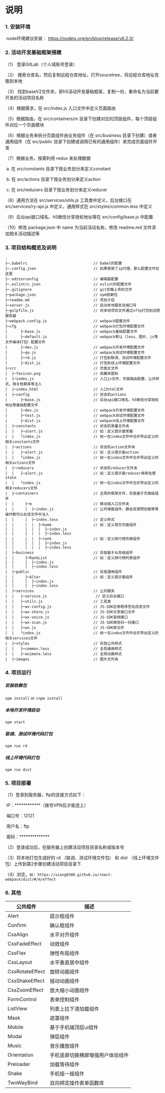 # 说明

### 1. 安装环境

​	node环境建议安装： https://nodejs.org/en/blog/release/v6.2.0/

### 2. 活动开发基础框架搭建

   （1） 登录GitLab（个人域账号登录）

   （2） 搜索仓库名，然后复制远程仓库地址，打开soucetree，将远程仓库地址克隆到本地

   （3） 找到baseV2文件夹，即h5活动开发基础框架，复制一份，重命名为当前要开发的活动项目名称

   （4）根据需求，在 src/index.js 入口文件中定义页面路由

   （5）根据路由，在 src/containers/m 目录下创建对应的顶层组件，每个顶层组件对应一个页面模块

   （6）根据业务来拆分页面组件由业务组件（在 src/business 目录下创建）或者通用组件（在 src/public 目录下创建或调用已有的通用组件）来完成页面组件开发

   （7）根据业务，按需利用 redux 来处理数据

​	      a. 在  src/constants 目录下按业务划分来定义constant

​	      b. 在  src/actions 目录下按业务划分来定义action

​	      c.  在  src/reducers 目录下按业务划分来定义reducer

   （8）通用方法在  src/services/utils.js 工具类中定义，后台接口在 src/services/ry-api.js 中定义，通用样式在 src/styles/common.less 中定义

   （9）后台api接口域名、h5微信分享授权地址等在  src/config/base.js 中配置

   （10）修改 package.json 中 name 为当前活动名称，修改 readme.md 文件添加相关活动描述等

### 3. 项目结构概览及说明

```tree
.
├─.babelrc                              // babel的配置
├─.config.json                          // 如果使用了ip代理，那么配置文件在这里
├─.editorconfig                         // 编辑器配置
├─.eslintrc.json                        // eslint的配置文件
├─.gitignore                            // git忽略上传的文件
├─package.json                        	// npm依赖包
├─readme.md                          	// 项目介绍
├─server.js				    			// 启动本地服务及端口号
├─gulpfile.js				    		// 将本地项目文件通过sftp打包到远程服务器
├─webpack.config.js		    			// webpack配置文件
├─cfg                         		    // webpack打包环境配置文件
|      ├─base.js						// webpack基础配置文件
|      ├─default.js						// webpack默认（less、图片、js等文件编译打包）配置文件
|      ├─dev.js							// webpack开发环境配置文件
|      ├─qa.js							// webpack测试环境配置文件
|      ├─rd.js							// 打包到联调、测试环境配置文件
|      ├─dist.js						// 打包到线上环境配置文件
├─src                                 	// 页面主文件
|  ├─favicon.png						// 收藏夹图标
|  ├─index.js							// 入口js文件，页面路由配置，公共样式，相关依赖库等注入
|  ├─index.html             		  	// 入口html文件
|  ├─config                            	// 状态机actions
|      ├─base.js                        // 后台api接口域名、h5微信分享授权地址等基础配置文件
|      ├─dev.js                         // webpack开发环境配置文件
|      ├─test.js                        // webpack测试环境配置文件
|      ├─dist.js                        // webpack线上环境配置文件
|  ├─constants                          // 状态机常量文件夹
|  |   ├─alert.js                      	// 如：定义提示窗常量
|  |   └index.js                      	// 统一在index文件中合并导出定义的相关constants文件
|  ├─actions                            // 状态机action文件夹
|  |   ├─alert.js                       // 如：定义提示窗action
|  |   └index.js                        // 统一在index文件中合并导出定义的相关actions文件
|  ├─reducers                           // 状态机reducer文件夹
|  |   ├─alert.js                       // 如：定义提示窗reducer用来处理state
|  |   └index.js                        // 统一在index文件中合并导出定义的相关reducers文件
|  ├─containers                         // 全局的框架文件，存放基于页面级组件
|  |     ├─m							// 移动端入口文件夹
|  |     |  ├─index.js					// 公共弹窗组件、静态资源预加载等等操作都可以在该文件中注入
|  |     |  ├─index.less				// 定义样式
|  |     |  |  ├─home                   // 如：定义首页页面组件
|  |     |  |  |  ├─index.js            
|  |     |  |  |  ├─index.less          
|  |     |  |  ├─rank                   // 如：定义排行榜页面组件
|  |     |  |  |  ├─index.js            
|  |     |  |  |  ├─index.less          
|  ├─business                           // 存放基于业务级组件
|  |     ├─RankList						// 如：定义排行榜列表组件
|  |     |  ├─index.js					
|  |     |  ├─index.less
|  ├─public                           	// 存放通用组件
|  |     ├─Alter						// 如：定义提示窗组件
|  |     |  ├─index.js					
|  |     |  ├─index.less
|  ├─services                           // 公共服务
|  |   ├─service.js                      // 定义后台接口
|  |   ├─utils.js                      	// 工具类
|  |   ├─wx-config.js                   // JS-SDK应用程序签名信息文件
|  |   ├─wx-share.js                    // JS-SDK分享接口文件
|  |   ├─wx-voice.js                    // JS-SDK音频接口
|  |   ├─wx-scan.js                     // JS-SDK微信扫一扫接口
|  |   ├─wx.js                     		// JS-SDK库文件
|  |   └index.js                        // 统一在index文件中合并导出定义的相关services文件
|  ├─styles                            	// 存放公共样式
|  |   ├─common.less                    // 全局通用样式
|  |   ├─animate.less                   // 全局动画样式
|  ├─images                          	// 图片文件夹
```
### 4. 项目运行

##### 安装依赖包

`npm install` or `cnpm install`

##### 本地开发环境启动

`npm start`

##### 联调、测试环境代码打包

`npm run rd`

##### 线上环境代码打包

`npm run dist`

### 5. 项目部署

（1）登录到服务器，ftp的连接方式如下：

​	IP：************（拨号VPN后才能连上）

​	端口号：12121

​	用户名：ftp

​	密码：**************

（2）登录成功后，在服务器上创建活动项目目录名称或版本号

（3）将本地打包生成好的 rd （联调、测试环境文件包） 和 dist （线上环境文件包）上传到第2步骤创建活动项目目录下

（4）浏览，`如: https://xiang0308.github.io/react-webpack/dist/#/m/effect`

### 6. 其他

| 公共组件            | 描述               |
| --------------- | ---------------- |
| Alert           | 提示框组件            |
| Confirm         | 确认框组件            |
| CssAlign        | 水平对齐组件           |
| CssFadeEffect   | 动效组件             |
| CssFlex         | 弹性布局组件           |
| CssLayout       | 水平垂直居中组件         |
| CssRotateEffect | 旋转动画组件           |
| CssShakeEffect  | 摇动动画组件           |
| CssZoomEffect   | 放大缩小动画组件         |
| FormControl     | 表单控制组件           |
| ListView        | 列表上拉下滑加载组件       |
| Mask            | 遮罩组件             |
| Mobile          | 基于手机端顶层ui组件      |
| Modal           | 弹层组件             |
| Music           | 音乐播放组件           |
| Orientation     | 手机竖屏切换横屏增强用户体验组件 |
| Preloader       | 加载等待组件           |
| Shake           | 手机摇一摇组件          |
| TwoWayBind      | 双向绑定操作表单函数库      |
